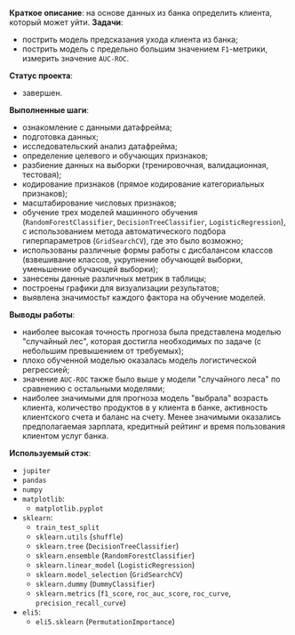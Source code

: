 **Краткое описание**: 
на основе данных из банка определить клиента, который может уйти.
**Задачи**:
- пострить модель предсказания ухода клиента из банка;
- пострить модель с предельно большим значением `F1`-метрики, измерить значение `AUC-ROC`.

**Статус проекта**:
- завершен.

**Выполненные шаги**:
- ознакомление с данными датафрейма;
- подготовка данных;
- исследовательский анализ датафрейма;
- определение целевого и обучающих признаков;
- разбиение данных на выборки (тренировочная, валидационная, тестовая);
- кодирование признаков (прямое кодирование категориальных признаков);
- масштабирование числовых признаков;
- обучение трех моделей машинного обучения (`RandomForestClassifier`, `DecisionTreeClassifier`,
`LogisticRegression`), с использованием метода автоматического подбора гиперпараметров (`GridSearchCV`), где это было возможно;
- использованы различные формы работы с дисбалансом классов (взвешивание классов, 
укрупнение обучающей выборки, уменьшение обучающей выборки); 
- занесены данные различных метрик в таблицы;
- построены графики для визуализации результатов;
- выявлена значимостьт каждого фактора на обучение моделей.

**Выводы работы**: 
- наиболее высокая точность прогноза была представлена моделью "случайный лес", 
которая достигла необходимых по задаче (с небольшим превышением от требуемых);
- плохо обученной моделью оказалась модель логистической регрессией;
- значение `AUC-ROC` также было выше у модели "случайного леса" по сравнению с остальными моделями;
- наиболее значимыми для прогноза модель "выбрала" возрасть клиента, количество продуктов в у клиента в банке, 
активность клиентского счета и баланс на счету. Менее значимыми оказались предполагаемая зарплата, 
кредитный рейтинг и время пользования клиентом услуг банка.


**Используемый стэк**:
- `jupiter`
- `pandas`
- `numpy`
- `matplotlib`:
  - `matplotlib.pyplot`
- `sklearn`:
  - `train_test_split`
  - `sklearn.utils` (`shuffle`)
  - `sklearn.tree` (`DecisionTreeClassifier`)
  - `sklearn.ensemble` (`RandomForestClassifier`)
  - `sklearn.linear_model` (`LogisticRegression`)
  - `sklearn.model_selection` (`GridSearchCV`)
  - `sklearn.dummy` (`DummyClassifier`)
  - `sklearn.metrics` (`f1_score`, `roc_auc_score`, `roc_curve`, `precision_recall_curve`)
- `eli5`:
  - `eli5.sklearn` (`PermutationImportance`)

